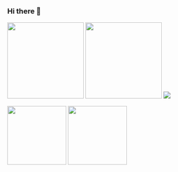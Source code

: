 ### Hi there 👋
<p>
  <img height="175px" src="https://github-readme-stats.vercel.app/api?username=256-daisuki&theme=dark"/>
  <img height="175px" src="https://github-readme-stats.vercel.app/api/top-langs/?username=256-daisuki&layout=compact&theme=dark"/>
  <img height_"200px" src="http://github-profile-summary-cards.vercel.app/api/cards/profile-details?username=256-daisuki&theme=dracula"/>
</p>
<p>
  <img height="135px" src="https://github-readme-stats.vercel.app/api/pin/?username=256-daisuki&repo=256server&theme=dark"/>
  <img height="135px" src="https://github-readme-stats.vercel.app/api/pin/?username=256-daisuki&repo=Electron&theme=dark"/>
</p>

